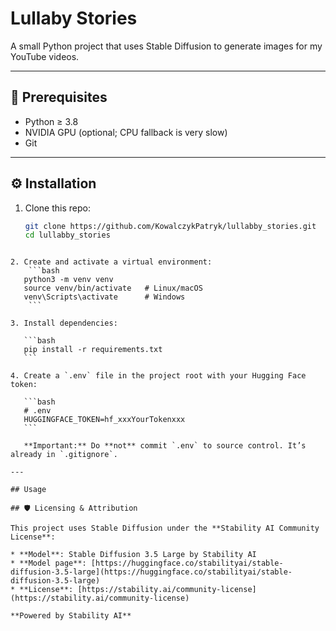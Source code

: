 # Lullaby Stories


A small Python project that uses Stable Diffusion to generate images for my YouTube videos.

---

## 🔧 Prerequisites

- Python ≥ 3.8  
- NVIDIA GPU (optional; CPU fallback is very slow)  
- Git  

---

## ⚙️ Installation

1. Clone this repo:  
   ```bash
   git clone https://github.com/KowalczykPatryk/lullabby_stories.git
   cd lullabby_stories
````

2. Create and activate a virtual environment:
    ```bash
   python3 -m venv venv
   source venv/bin/activate   # Linux/macOS
   venv\Scripts\activate      # Windows
    ```

3. Install dependencies:

   ```bash
   pip install -r requirements.txt
   ```

4. Create a `.env` file in the project root with your Hugging Face token:

   ```bash
   # .env
   HUGGINGFACE_TOKEN=hf_xxxYourTokenxxx
   ```

   **Important:** Do **not** commit `.env` to source control. It’s already in `.gitignore`.

---

## Usage

## 🛡️ Licensing & Attribution

This project uses Stable Diffusion under the **Stability AI Community License**:

* **Model**: Stable Diffusion 3.5 Large by Stability AI
* **Model page**: [https://huggingface.co/stabilityai/stable-diffusion-3.5-large](https://huggingface.co/stabilityai/stable-diffusion-3.5-large)
* **License**: [https://stability.ai/community-license](https://stability.ai/community-license)

**Powered by Stability AI**

